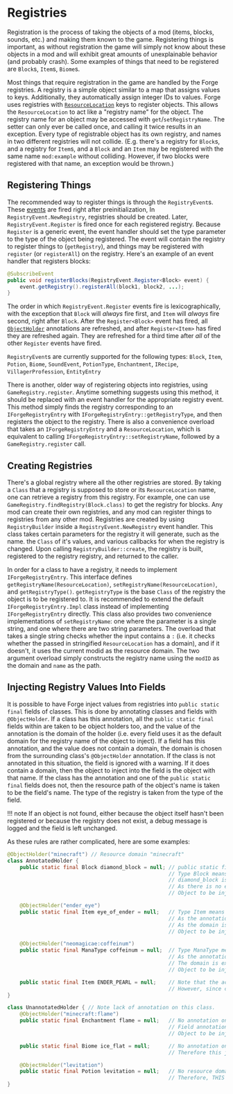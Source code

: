 Registries
==========

Registration is the process of taking the objects of a mod (items, blocks, sounds, etc.) and making them known to the game. Registering things is important, as without registration the game will simply not know about these objects in a mod and will exhibit great amounts of unexplainable behavior (and probably crash). Some examples of things that need to be registered are `Block`s, `Item`s, `Biome`s.

Most things that require registration in the game are handled by the Forge registries. A registry is a simple object similar to a map that assigns values to keys. Additionally, they automatically assign integer IDs to values. Forge uses registries with [`ResourceLocation`][ResourceLocation] keys to register objects. This allows the `ResourceLocation` to act like a "registry name" for the object. The registry name for an object may be accessed with `get`/`setRegistryName`. The setter can only ever be called once, and calling it twice results in an exception. Every type of registrable object has its own registry, and names in two different registries will not collide. (E.g. there's a registry for `Block`s, and a registry for `Item`s, and a `Block` and an `Item` may be registered with the same name `mod:example` without colliding. However, if two blocks were registered with that name, an exception would be thrown.)

Registering Things
------------------

The recommended way to register things is through the `RegistryEvent`s. These [events][] are fired right after preinitialization, In `RegistryEvent.NewRegistry`, registries should be created. Later, `RegistryEvent.Register` is fired once for each registered registry. Because `Register` is a generic event, the event handler should set the type parameter to the type of the object being registered. The event will contain the registry to register things to (`getRegistry`), and things may be registered with `register` (or `registerAll`) on the registry. Here's an example of an event handler that registers blocks:

```java
@SubscribeEvent
public void registerBlocks(RegistryEvent.Register<Block> event) {
    event.getRegistry().registerAll(block1, block2, ...);
}
```

The order in which `RegistryEvent.Register` events fire is lexicographically, with the exception that `Block` will *always* fire first, and `Item` will *always* fire second, right after `Block`. After the `Register<Block>` event has fired, all [`ObjectHolder`][ObjectHolder] annotations are refreshed, and after `Register<Item>` has fired they are refreshed again. They are refreshed for a third time after *all* of the other `Register` events have fired.

`RegistryEvent`s are currently supported for the following types: `Block`, `Item`, `Potion`, `Biome`, `SoundEvent`, `PotionType`, `Enchantment`, `IRecipe`, `VillagerProfession`, `EntityEntry`

There is another, older way of registering objects into registries, using `GameRegistry.register`. Anytime something suggests using this method, it should be replaced with an event handler for the appropriate registry event. This method simply finds the registry corresponding to an `IForgeRegistryEntry` with `IForgeRegistryEntry::getRegistryType`, and then registers the object to the registry. There is also a convenience overload that takes an `IForgeRegistryEntry` and a `ResourceLocation`, which is equivalent to calling `IForgeRegistryEntry::setRegistryName`, followed by a `GameRegistry.register` call.

Creating Registries
-------------------

There's a global registry where all the other registries are stored. By taking a `Class` that a registry is supposed to store or its `ResourceLocation` name, one can retrieve a registry from this registry. For example, one can use `GameRegistry.findRegistry(Block.class)` to get the registry for blocks. Any mod can create their own registries, and any mod can register things to registries from any other mod. Registries are created by using `RegistryBuilder` inside a `RegistryEvent.NewRegistry` event handler. This class takes certain parameters for the registry it will generate, such as the name. the `Class` of it's values, and various callbacks for when the registry is changed. Upon calling `RegistryBuilder::create`, the registry is built, registered to the registry registry, and returned to the caller.

In order for a class to have a registry, it needs to implement `IForgeRegistryEntry`. This interface defines `getRegistryName(ResourceLocation)`, `setRegistryName(ResourceLocation)`, and `getRegistryType()`. `getRegistryType` is the base `Class` of the registry the object is to be registered to. It is recommended to extend the default `IForgeRegistryEntry.Impl` class instead of implementing `IForgeRegistryEntry` directly. This class also provides two convenience implementations of `setRegistryName`: one where the parameter is a single string, and one where there are two string parameters. The overload that takes a single string checks whether the input contains a `:` (i.e. it checks whether the passed in stringified `ResourceLocation` has a domain), and if it doesn't, it uses the current modid as the resource domain. The two argument overload simply constructs the registry name using the `modID` as the domain and `name` as the path.

Injecting Registry Values Into Fields
-------------------------------------

It is possible to have Forge inject values from registries into `public static final` fields of classes. This is done by annotating classes and fields with `@ObjectHolder`. If a class has this annotation, all the `public static final` fields within are taken to be object holders too, and the value of the annotation is the domain of the holder (i.e. every field uses it as the default domain for the registry name of the object to inject). If a field has this annotation, and the value does not contain a domain, the domain is chosen from the surrounding class's `@ObjectHolder` annotation. If the class is not annotated in this situation, the field is ignored with a warning. If it does contain a domain, then the object to inject into the field is the object with that name. If the class has the annotation and one of the `public static final` fields does not, then the resource path of the object's name is taken to be the field's name. The type of the registry is taken from the type of the field.

!!! note
    If an object is not found, either because the object itself hasn't been registered or because the registry does not exist, a debug message is logged and the field is left unchanged.

As these rules are rather complicated, here are some examples:

```java
@ObjectHolder("minecraft") // Resource domain "minecraft"
class AnnotatedHolder {
    public static final Block diamond_block = null; // public static final is required.
                                                    // Type Block means that the Block registry will be queried.
                                                    // diamond_block is the field name, and as the field is not annotated it is taken to be the resource path.
                                                    // As there is no explicit domain, "minecraft" is inherited from the class.
                                                    // Object to be injected: "minecraft:diamond_block" from the Block registry.

    @ObjectHolder("ender_eye")
    public static final Item eye_of_ender = null;   // Type Item means that the Item registry will be queried.
                                                    // As the annotation has the value "ender_eye", that overrides the field's name.
                                                    // As the domain is not explicit, "minecraft" is inherited from the class.
                                                    // Object to be injected: "minecraft:ender_eye" from the Item registry.

    @ObjectHolder("neomagicae:coffeinum")
    public static final ManaType coffeinum = null;  // Type ManaType means that the ManaType registry will be queried. This is obviously a registry made by a mod.
                                                    // As the annotation has the value "neomagicae:coffeinum", that overrides the field's name.
                                                    // The domain is explicit, and is "neomagicae", overriding the class's "minecraft" default.
                                                    // Object to be injected: "neomagicae:coffeinum" from the ManaType registry.

    public static final Item ENDER_PEARL = null;    // Note that the actual name is "minecraft:ender_pearl", not "minecraft:ENDER_PEARL".
                                                    // However, since constructing a ResourceLocation lowercases the value, this will work.
}

class UnannotatedHolder { // Note lack of annotation on this class.
    @ObjectHolder("minecraft:flame")
    public static final Enchantment flame = null;   // No annotation on the class means that there is no preset domain to inherit.
                                                    // Field annotation supplies all the information for the object.
                                                    // Object to be injected: "minecraft:flame" from the Enchantment registry.

    public static final Biome ice_flat = null;      // No annotation on the class or the field.
                                                    // Therefore this just gets ignored.

    @ObjectHolder("levitation")
    public static final Potion levitation = null;   // No resource domain in annotation, and no default specified by class annotation.
                                                    // Therefore, THIS WILL FAIL. The field annotation needs a domain, or the class needs an annotation.
}
```

[ResourceLocation]: resources.md#resourcelocation
[events]: ../events/intro.md
[ObjectHolder]: #injecting-registry-values-into-fields
